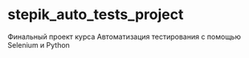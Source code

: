 # stepik_auto_tests_project
Финальный проект курса Автоматизация тестирования с помощью Selenium и Python
